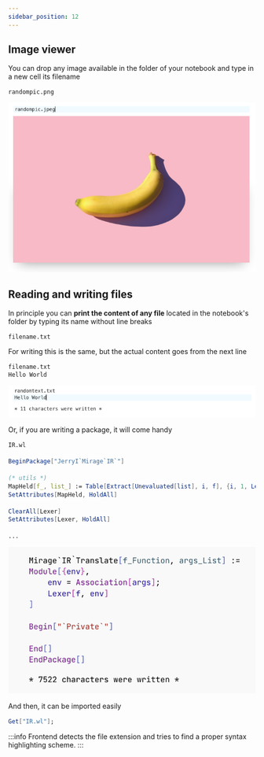 ```yaml
---
sidebar_position: 12
---
```

## Image viewer
You can drop any image available in the folder of your notebook and type in a new cell its filename

```shell
randompic.png
```

![](../../../imgs/Screenshot%202023-03-31%20at%2016.06.38.png)

## Reading and writing files
In principle you can __print the content of any file__ located in the notebook's folder by typing its name without line breaks

```
filename.txt
```

For writing this is the same, but the actual content goes from the next line

```
filename.txt
Hello World
```

![](../../../imgs/Screenshot%202023-03-31%20at%2016.07.58.png)

Or, if you are writing a package, it will come handy

```mathematica title="cell 1"
IR.wl

BeginPackage["JerryI`Mirage`IR`"]

(* utils *)
MapHeld[f_, list_] := Table[Extract[Unevaluated[list], i, f], {i, 1, Length[Unevaluated[list]]}]
SetAttributes[MapHeld, HoldAll]

ClearAll[Lexer]
SetAttributes[Lexer, HoldAll]

...
```

![](../../../imgs/Screenshot%202023-12-05%20at%2010.29.43.png)

And then, it can be imported easily

```mathematica title="cell 2"
Get["IR.wl"];
```

:::info
Frontend detects the file extension and tries to find a proper syntax highlighting scheme.
:::
